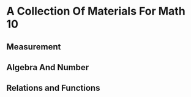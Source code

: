 # A Collection Of Materials For Math 10 
## Measurement

## Algebra And Number 

## Relations and Functions 

